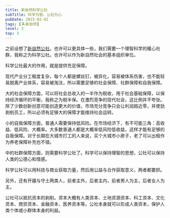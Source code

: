```yaml
---
title: 新自然科学公社
subTitle: 科学为智，公社为心
pubDate: 2025-02-02
tags: [🏝新自然]
level: 3
top: 3
---
```


之前设想了[新自然公社](/xyy/20250126)。也许可以更具体一些，我们需要一个理智科学的暖心社群，我称之为科学公社。也许可以作为新自然社会的基本组织单位。

科学公社最大的作用，就是提供充足保障。

现代产业分工极度复杂，每个人都是螺丝钉，被异化，容易被体系伤害，也不能轻易脱离产业体系，容易被淘汰，所以需要足够的社会保障、社群保障和自我保障。

大的社会保障方面，可以将社会总收入的一半作为税收，用于社会基础保障，以保持经济循环的平衡，我称之为税半保。在激烈竞争的现代社会，这比例并不夸张。除了少数创新创意可能创造更大的价值，市场充分竞争只会让利润趋近零，并使劲剥削员工，所以必须有足够大的保障才能维持社会运转。

小的自我保障方面，普通人需要保持低风险。在市场经济下，有不可能三角：高收益、低风险、大概率。大多数普通人都是大概率低风险低收益，这样才能有足够的自我保障。对于长期在大城市打工的人来说，买个大城市小房子，老了可以出租作为养老保障补充也不错。

中的社群保障方面，则需要科学公社了。科学可以保持理智的思想，公社可以保持人类的公德心和情感。

科学公社可以用科技与商业获取力量，然后用公益与合作获取意义，两者都要抓。

另外，还有开疆与守土两类人，前者主外，后者主内，前者男人为主，后者女人为主。

公社可以抵抗资本的剥削。资本大概有人类资本、土地资源资本、科工资本、文化资本、商贸资本、金融资本、医养资本等。公社本身就可以形成人类资本，保护人类个体或小群体本身的利益。
